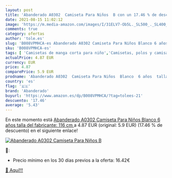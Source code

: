 ```yaml
---
layout: post
title: 'Abanderado A0302  Camiseta Para Niños  B con un 17.46 % de descuento'
date: 2021-08-15 11:02:12
image: 'https://m.media-amazon.com/images/I/31ELV7-Ob5L._SL500_._SL400_.jpg'
comments: true
category: ofertas
author: 'tole.es'
slug: 'B008VPMHCA-es Abanderado A0302 Camiseta Para Niños Blanco 6 años talla...'
sku: 'B008VPMHCA-es'
tags: [ 'Camisetas de manga corta para niño','Camisetas, polos y camisas para niño','Ropa','Ropa para niño','abanderado','camiseta', ]
actualPrice: 4.87 EUR
currency: EUR
price: 4.87
comparePrice: 5.9 EUR
prodname: 'Abanderado A0302  Camiseta Para Niños  Blanco  6 años  talla del fabricante: 116 cm '
country: 'es'
flag: '🇪🇸'
brand: 'Abanderado'
buyurl: 'https://www.amazon.es/dp/B008VPMHCA/?tag=tolees-21'
descuento: '17.46'
average: '5.43'
---
```


En este momento está [Abanderado A0302  Camiseta Para Niños  Blanco  6 años  talla del fabricante: 116 cm ](https://www.amazon.es/dp/B008VPMHCA/?tag=tolees-21) a 4.87 EUR (original: 5.9 EUR) (17.46 %  de descuento) en el siguiente enlace!

[![Abanderado A0302  Camiseta Para Niños  B](https://m.media-amazon.com/images/I/31ELV7-Ob5L._SL500_._SL400_.jpg)](https://www.amazon.es/dp/B008VPMHCA/?tag=tolees-21)

🔎:

- Precio mínimo en los 30 días previos a la oferta: 16.42€

[🛒 Aquí!!!](https://www.amazon.es/dp/B008VPMHCA/?tag=tolees-21)
